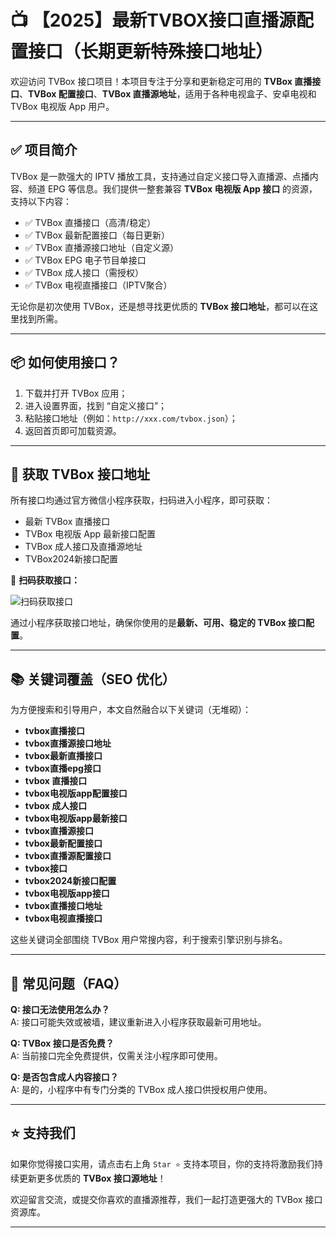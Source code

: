 # 📺 【2025】最新TVBOX接口直播源配置接口（长期更新特殊接口地址）

欢迎访问 TVBox 接口项目！本项目专注于分享和更新稳定可用的 **TVBox 直播接口**、**TVBox 配置接口**、**TVBox 直播源地址**，适用于各种电视盒子、安卓电视和 TVBox 电视版 App 用户。

---

## ✅ 项目简介

TVBox 是一款强大的 IPTV 播放工具，支持通过自定义接口导入直播源、点播内容、频道 EPG 等信息。我们提供一整套兼容 **TVBox 电视版 App 接口** 的资源，支持以下内容：

- ✅ TVBox 直播接口（高清/稳定）
- ✅ TVBox 最新配置接口（每日更新）
- ✅ TVBox 直播源接口地址（自定义源）
- ✅ TVBox EPG 电子节目单接口
- ✅ TVBox 成人接口（需授权）
- ✅ TVBox 电视直播接口（IPTV聚合）

无论你是初次使用 TVBox，还是想寻找更优质的 **TVBox 接口地址**，都可以在这里找到所需。

---

## 📦 如何使用接口？

1. 下载并打开 TVBox 应用；
2. 进入设置界面，找到 “自定义接口”；
3. 粘贴接口地址（例如：`http://xxx.com/tvbox.json`）；
4. 返回首页即可加载资源。

---

## 📲 获取 TVBox 接口地址

所有接口均通过官方微信小程序获取，扫码进入小程序，即可获取：

- 最新 TVBox 直播接口
- TVBox 电视版 App 最新接口配置
- TVBox 成人接口及直播源地址
- TVBox2024新接口配置

📌 **扫码获取接口：**

![扫码获取接口](https://www.zytnb.com/zb_users/upload/2025/02/202502281740722964148227.jpg)

通过小程序获取接口地址，确保你使用的是**最新、可用、稳定的 TVBox 接口配置**。

---

## 📚 关键词覆盖（SEO 优化）

为方便搜索和引导用户，本文自然融合以下关键词（无堆砌）：

- **tvbox直播接口**
- **tvbox直播源接口地址**
- **tvbox最新直播接口**
- **tvbox直播epg接口**
- **tvbox 直播接口**
- **tvbox电视版app配置接口**
- **tvbox 成人接口**
- **tvbox电视版app最新接口**
- **tvbox直播源接口**
- **tvbox最新配置接口**
- **tvbox直播源配置接口**
- **tvbox接口**
- **tvbox2024新接口配置**
- **tvbox电视版app接口**
- **tvbox直播接口地址**
- **tvbox电视直播接口**

这些关键词全部围绕 TVBox 用户常搜内容，利于搜索引擎识别与排名。

---

## 💬 常见问题（FAQ）

**Q: 接口无法使用怎么办？**  
A: 接口可能失效或被墙，建议重新进入小程序获取最新可用地址。

**Q: TVBox 接口是否免费？**  
A: 当前接口完全免费提供，仅需关注小程序即可使用。

**Q: 是否包含成人内容接口？**  
A: 是的，小程序中有专门分类的 TVBox 成人接口供授权用户使用。

---

## ⭐ 支持我们

如果你觉得接口实用，请点击右上角 `Star ⭐` 支持本项目，你的支持将激励我们持续更新更多优质的 **TVBox 接口源地址**！

欢迎留言交流，或提交你喜欢的直播源推荐，我们一起打造更强大的 TVBox 接口资源库。

---
